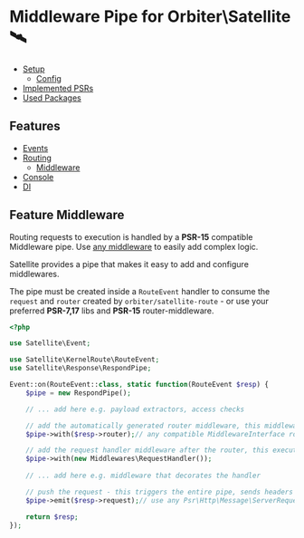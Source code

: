 # Middleware Pipe for Orbiter\Satellite 🛰️

- [Setup](../#setup)
    - [Config](../#config)
- [Implemented PSRs](../#psrs)
- [Used Packages](../#used-packages)

## Features
- [Events](feature-events.md)
- [Routing](feature-routing.md)
    - [Middleware](feature-middleware.md)
- [Console](feature-console.md)
- [DI](feature-di.md)

## Feature Middleware

Routing requests to execution is handled by a **PSR-15** compatible Middleware pipe. Use [any middleware](https://github.com/middlewares/awesome-psr15-middlewares) to easily add complex logic.

Satellite provides a pipe that makes it easy to add and configure middlewares.

The pipe must be created inside a `RouteEvent` handler to consume the `request` and `router` created by `orbiter/satellite-route` - or use your preferred **PSR-7,17** libs and **PSR-15** router-middleware.

```php
<?php

use Satellite\Event;

use Satellite\KernelRoute\RouteEvent;
use Satellite\Response\RespondPipe;

Event::on(RouteEvent::class, static function(RouteEvent $resp) {
    $pipe = new RespondPipe();

    // ... add here e.g. payload extractors, access checks

    // add the automatically generated router middleware, this middleware contains all routes registered
    $pipe->with($resp->router);// any compatible MiddlewareInterface router is possible

    // add the request handler middleware after the router, this executes the matched handler from router
    $pipe->with(new Middlewares\RequestHandler());
    
    // ... add here e.g. middleware that decorates the handler

    // push the request - this triggers the entire pipe, sends headers and displays any output
    $pipe->emit($resp->request);// use any Psr\Http\Message\ServerRequestInterface

    return $resp;
});
```
